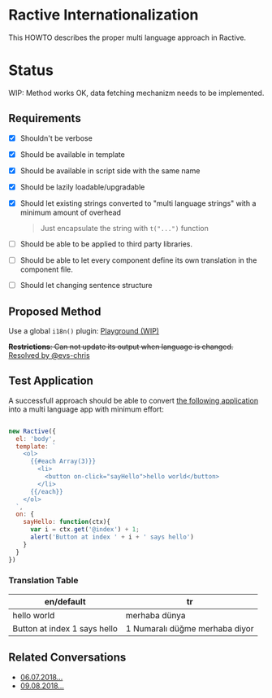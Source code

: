 # Ractive Internationalization
This HOWTO describes the proper multi language approach in Ractive.

# Status 

WIP: Method works OK, data fetching mechanizm needs to be implemented. 

## Requirements 

- [x] Shouldn't be verbose
- [x] Should be available in template 
- [x] Should be available in script side with the same name 
- [x] Should be lazily loadable/upgradable
- [x] Should let existing strings converted to "multi language strings" with a minimum amount of overhead
    
    > Just encapsulate the string with `t("...")` function
    
- [ ] Should be able to be applied to third party libraries. 
- [ ] Should be able to let every component define its own translation in the component file.
- [ ] Should let changing sentence structure 

## Proposed Method

Use a global `i18n()` plugin: [Playground (WIP)](https://ractive.js.org/playground/#N4IgLiBcIgNCBnKN4GNlxACyqATsgDYCGYApghPEpANoC6AvvALZQCM8AZjbaAHbEWZZAEt+AEzIAPAHR5iqMKIBuZWVjAtCmVAHt+5Q8gA8CMoTJKABCuKEArmQC8AHRDBgAAQRZieMglZUXYADn5ZEn4Ac0ZGd2sDAFpUPxiXdx8-AKCQ8Mi9YgkACi9+PSlZO0cyAEp3AD5XfmtrEz0AB2UDW3snNw9gB0kyLnFAuMbigBFR4gdCMFqTAHpO7v4mlrb10QMG9gBmQ4B2Vd395tb2rr3NgDE9PBZ7c9vL7ZuNhoA1YminG9vs1VuZLEotiCsOwGgAJCyEPSwNoIDrETaeMDFQTCawAHzx1gA5AAlRTKNRE2pxUFozYAQlW0K2JgARg4wGAeslUIRRKgANYDBDEACe8MIiMamOKRJFousWAReipNJW7M5HxBCFQeFEXS2rVELA6TzA1jy-AACo5ouJrFw8HoWMTZCtLbIAFYIIkAbiu1gD+n4lGsAEEOh1rM5rGSlKp1DIjCVgAHWg5zJBrLRLTaHHb+MVgNZoojWfYs2A8E5kTiyFmiWAidZGLV6LA09ZyCaSOQswASAAqAFEALJWgAyYZHHe2rVQCAQA4AwgBlVez1rzxcASQkDeIkaJm63Bizqbngab8oliKJWa4w3jBmKSmktQvW6-1nsZDwWKxOUxUVZUqXqfhXHNK94m2SCYNaVt-Qg7Zg1DQ8oxjAB3cQJD0TDZHQ6NrH4MhMPDSMi07MB-GiMgwAbVkKlFIkA0QkEVh1PUDWabUwFFSxDUVdhrGLfRETwLMAGIAAZpNCMJiF9Ft2MofiyC2EBmAEIQRGgD1vV0AwjAgaBLHNREikCIiuHscwkOaGRTX-awpBshZzUffhnxaDpbXEYoLhDWoRKDAxQ3WBAiMCyKCRExh7KrOiHDwFpPO8otY3JBNkXESh0VQMgW2Cz8t1QjyWhjYpKDwYLnAaELL3nMLzPRaIiLjCl1F8fxAgAcTo2UPSiaIqSQ79rDK6wXgwzL4zUWRupyfqsQAAw9abZH7YBhsYFbajG79RC4aximm6wADJzusaqLRaabgoCMBkruw9aGq+gDq-CxzAa8ajWO07Dwuq6OoTWRpmHAAhABVXrgtQvRLFkTD-ELFaADk9C7BQQ17O4fzsUQSFZSwHSeYktuqxhm3tLadr2z7v0e57rqrRmEM7eLO07XLqK89QlUIDo-wQWgItkOt8UJIlLSJehrP4ezLyOk76QsqQJGKztWnVqyYyrJxGcg0H5sWwJVwGmWwgidXj2sYbo3qkrxsms6YxNrrsj6ga1ut2QNrp1rdv27WtxV4p6Xu36-v+k6HecBPiSOU4qVmzqFq9iQLdW9bD027ag5W5Fi1D8bSSyykGxJAAWVATnYH4yGPUvvyAhVBbvBsEGr9vDklaSWMa782KHr7CB+8P48TolHmeexU-MMBB2NMg9A5Ypilq+qPYznqs593OOnz+ni8DUfW49+9iVXUQ8DThNB5jhDamRQ5ZOkkPz9ab7Csn1ro2nn8AETdgqL2XsINeWJN6O3vqbTO2dii+3yAHAuMRdqnxbl+cuc0m5VwrmQJIohfCPyfq2ZE7B36fxjvBLccEqFbhgjzAG4tSx6HLIQLWl5IKTTIPwFQRE+LCz0MdbCkg8LWHpNPYYrlxgSGbAAfmsKI3CZFKyiiEcdVh7CJFSJGGMEicjrCKK0fYaw54uZD3DvSDe4tJaxStuEVO9peEqFqMFFxYsugIAljpKWxJZbyxjFwRWnNWJIUYJpdsIBRhiBGHIBQOCNBaB0IwIAA)

~~**Restrictions**: Can not update its output when language is changed.~~ [Resolved by @evs-chris](https://gitter.im/ractivejs/ractive?at=5b6c967a179f842c9716dd1d)


## Test Application 

A successfull approach should be able to convert [the following application](https://ractive.js.org/playground/?env=docs#N4IgFiBcoE5SAbAhgFwKYGcUgL4BoQN4AdAO1LQHcACAJSQGMUBLANzQApgzrq0FI1AOQAjAPYATAJ5C8PaugC2AB2TpBAA3m8APGIQA+bb2rBgAYjSMw1AIIwYSKRwDMAShw5jJ6joTMjUh9g3xEAVxQUMSDogFoGfwYAawBeYkInAAl+BDF0gzAcsWpKMRgECR0AenDI6MCQ3Sr-BuCzKqsGME8yYhQ+6v1Avo05IOpowW5x3gwsosEAMzDSJmZojiYADzdpkNYkGGpmahTqbYA6AHM0FA4hAAFmUgk0LaE3agBqagBGAG5eN5qEgEGgYHchAAhCJRIKoY4vN7Cb7HVFCahzKQYaiFBC5D7GLzjYk4NwgAjYSAgHQSNjHCRpEDmJDKZT5ap01gGXBAA) into a multi language app with minimum effort: 

```js

new Ractive({
  el: 'body',
  template: `
    <ol>
      {{#each Array(3)}}
        <li>
          <button on-click="sayHello">hello world</button>
        </li>
      {{/each}}
    </ol>
  `,
  on: {
    sayHello: function(ctx){
      var i = ctx.get('@index') + 1;  
      alert('Button at index ' + i + ' says hello')
    }
  }
})
```

### Translation Table 
| en/default | tr |
| --- | --- |
| hello world | merhaba dünya | 
| Button at index 1 says hello | 1 Numaralı düğme merhaba diyor | 

## Related Conversations 

* [06.07.2018...](https://gitter.im/ractivejs/ractive?at=5b3f946633b0282df405e475)
* [09.08.2018...](https://gitter.im/ractivejs/ractive?at=5b6c1487179f842c9713abc4)


